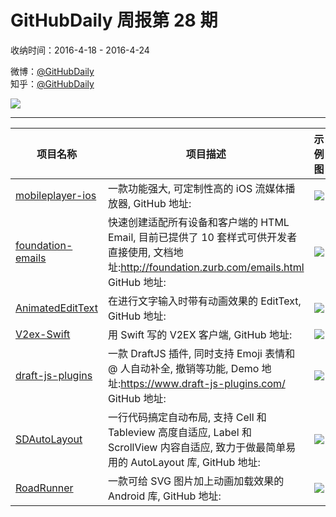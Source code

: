 # GitHubDaily 周报第 28 期

收纳时间：2016-4-18 - 2016-4-24

微博：[@GitHubDaily](https://weibo.com/GitHubDaily)    
知乎：[@GitHubDaily](https://www.zhihu.com/people/githubdaily)

![](https://raw.githubusercontent.com/GitHubDaily/GitHubDaily/master/assets/weixin.png)

---

项目名称 | 项目描述 | 示例图 | 微博
--- | --- | --- | ---
[mobileplayer-ios](status.github_url) | 一款功能强大, 可定制性高的 iOS 流媒体播放器, GitHub 地址: | ![](http://ww2.sinaimg.cn/large/006fiYtfjw1f2clta42k9g30m80cie84.gif) | [![](https://raw.githubusercontent.com/GitHubDaily/GitHubDaily/master/assets/sina_logo.png)](https://weibo.com/5722964389/DstYFgCyr)
[foundation-emails](status.github_url) | 快速创建适配所有设备和客户端的 HTML Email, 目前已提供了 10 套样式可供开发者直接使用, 文档地址:http://foundation.zurb.com/emails.html GitHub 地址: | ![](http://ww1.sinaimg.cn/large/006fiYtfjw1f2cgch42g7j31kg10gn7m.jpg) | [![](https://raw.githubusercontent.com/GitHubDaily/GitHubDaily/master/assets/sina_logo.png)](https://weibo.com/5722964389/Dskyb3JSJ)
[AnimatedEditText](status.github_url) | 在进行文字输入时带有动画效果的 EditText, GitHub 地址: | ![](http://ww2.sinaimg.cn/large/006fiYtfjw1f2cgd9mbmmg305o0a0770.gif) | [![](https://raw.githubusercontent.com/GitHubDaily/GitHubDaily/master/assets/sina_logo.png)](https://weibo.com/5722964389/Dsb7Fz3Gf)
[V2ex-Swift](status.github_url) | 用 Swift 写的 V2EX 客户端, GitHub 地址: | ![](http://ww3.sinaimg.cn/large/006fiYtfjw1f2clrhmc4lj30af0ijq3y.jpg) | [![](https://raw.githubusercontent.com/GitHubDaily/GitHubDaily/master/assets/sina_logo.png)](https://weibo.com/5722964389/Ds1HbB16s)
[draft-js-plugins](status.github_url) | 一款 DraftJS 插件, 同时支持 Emoji 表情和 @ 人自动补全, 撤销等功能, Demo 地址:https://www.draft-js-plugins.com/ GitHub 地址: | ![](http://ww4.sinaimg.cn/large/006fiYtfjw1f2cg7g6tljg307s0b4qt2.gif) | [![](https://raw.githubusercontent.com/GitHubDaily/GitHubDaily/master/assets/sina_logo.png)](https://weibo.com/5722964389/DrSgGsAE2)
[SDAutoLayout](status.github_url) | 一行代码搞定自动布局, 支持 Cell 和 Tableview 高度自适应, Label 和 ScrollView 内容自适应, 致力于做最简单易用的 AutoLayout 库, GitHub 地址: | ![](http://ww2.sinaimg.cn/large/006fiYtfjw1f2cgasat1lg306e0b4u0x.gif) | [![](https://raw.githubusercontent.com/GitHubDaily/GitHubDaily/master/assets/sina_logo.png)](https://weibo.com/5722964389/DrIQbBp7v)
[RoadRunner](status.github_url) | 一款可给 SVG 图片加上动画加载效果的 Android 库, GitHub 地址: | ![](http://ww2.sinaimg.cn/large/006fiYtfjw1f2cfcm56cig30qo1bfqev.gif) | [![](https://raw.githubusercontent.com/GitHubDaily/GitHubDaily/master/assets/sina_logo.png)](https://weibo.com/5722964389/Drzng6FjT)
